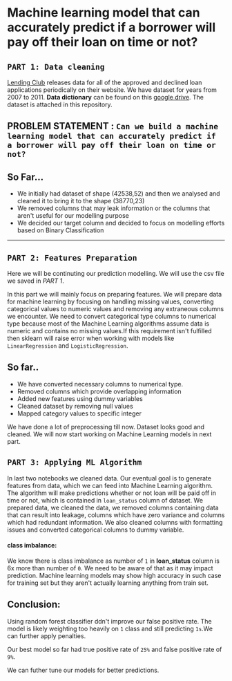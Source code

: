 # Machine learning model that can accurately predict if a borrower will pay off their loan on time or not?

`PART 1: Data cleaning`
--------------------------------------------
[Lending Club](https://www.lendingclub.com/info/download-data.action) releases data for all of the approved and declined loan applications periodically on their website. We have dataset for years from 2007 to 2011. **Data dictionary** can be found on this [google drive](https://docs.google.com/spreadsheets/d/191B2yJ4H1ZPXq0_ByhUgWMFZOYem5jFz0Y3by_7YBY4/edit). The dataset is attached in this repository.

**PROBLEM STATEMENT** : `Can we build a machine learning model that can accurately predict if a borrower will pay off their loan on time or not?`
--------------------------------------------------------------
## So Far...
* We initially had dataset of shape (42538,52) and then we analysed and cleaned it to bring it to the shape (38770,23)
* We removed columns that may leak information or the columns that aren't useful for our modelling purpose
* We decided our target column and decided to focus on modelling efforts based on Binary Classification
---------------------------------------------------------------------------
`PART 2: Features Preparation`
--------------------------------------------
Here we will be continuting our prediction modelling. We will use the csv file we saved in *PART 1*.

In this part we will mainly focus on preparing features. We will prepare data for machine learning by focusing on handling missing values, converting categorical values to numeric values and removing any extraneous columns we encounter. We need to convert categorical type columns to numerical type because most of the Machine Learning algorithms assume data is numeric and contains no missing values.If this requirement isn't fulfilled then sklearn will raise error when working with models like `LinearRegression` and `LogisticRegression`.

## So far..
* We have converted necessary columns to numerical type.
* Removed columns which provide overlapping information
* Added new features using dummy variables
* Cleaned dataset by removing null values
* Mapped category values to specific integer

We have done a lot of preprocessing till now. Dataset looks good and cleaned. We will now start working on Machine Learning models in next part.

`PART 3: Applying ML Algorithm`
--------------------------------------------

In last two notebooks we cleaned data. Our eventual goal is to generate features from data, which we can feed into Machine Learning algorithm. The algorithm will make predictions whether or not loan will be paid off in time or not, which is contained in `loan_status` column of dataset. We prepared data, we cleaned the data, we removed columns containing data that can result into leakage, columns which have zero variance and columns which had redundant information. We also cleaned columns with formatting issues and converted categorical columns to dummy variable.

#### class imbalance:
We know there is class imbalance as number of `1` in **loan_status** column is 6x more than number of `0`. We need to be aware of that as it may impact prediction. Machine learning models may show high accuracy in such case for training set but they aren't actually learning anything from train set.

## Conclusion:
Using random forest classifier ddn't improve our false positive rate. The model is likely weighting too heavily on `1` class and still predicting `1s`.We can further apply penalties.

Our best model so far had true positive rate of `25%` and false positive rate of `9%`.

We can futher tune our models for better predictions.
